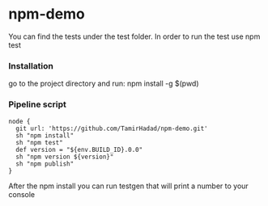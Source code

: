 # npm-demo

You can find the tests under the test folder.
In order to run the test use npm test

### Installation 
go to the project directory and run:
 npm install -g $(pwd)

### Pipeline script
```
node {
  git url: 'https://github.com/TamirHadad/npm-demo.git'
  sh "npm install"
  sh "npm test"
  def version = "${env.BUILD_ID}.0.0"
  sh "npm version ${version}"
  sh "npm publish"
}
```


After the npm install you can run  testgen that will print a number to your console

